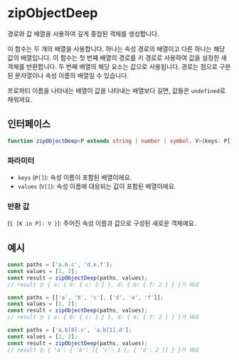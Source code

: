# zipObjectDeep

경로와 값 배열을 사용하여 깊게 중첩된 객체를 생성합니다.

이 함수는 두 개의 배열을 사용합니다. 하나는 속성 경로의 배열이고 다른 하나는 해당 값의 배열입니다. 이 함수는 첫 번째 배열의 경로를 키 경로로 사용하여 값을 설정한 새 객체를 반환합니다. 두 번째 배열의 해당 요소는 값으로 사용됩니다. 경로는 점으로 구분된 문자열이나 속성 이름의 배열일 수 있습니다.

프로퍼티 이름을 나타내는 배열이 값을 나타내는 배열보다 길면, 값들은 `undefined`로 채워져요.

## 인터페이스

```typescript
function zipObjectDeep<P extends string | number | symbol, V>(keys: P[], values: V[]): { [K in P]: V };
```

### 파라미터

- `keys` (`P[]`): 속성 이름이 포함된 배열이에요.
- `values` (`V[]`): 속성 이름에 대응되는 값이 포함된 배열이에요.

### 반환 값

(`{ [K in P]: V }`): 주어진 속성 이름과 값으로 구성된 새로운 객체예요.

## 예시

```typescript
const paths = ['a.b.c', 'd.e.f'];
const values = [1, 2];
const result = zipObjectDeep(paths, values);
// result 는 { a: { b: { c: 1 } }, d: { e: { f: 2 } } }가 돼요

const paths = [['a', 'b', 'c'], ['d', 'e', 'f']];
const values = [1, 2];
const result = zipObjectDeep(paths, values);
// result 는 { a: { b: { c: 1 } }, d: { e: { f: 2 } } }가 돼요

const paths = ['a.b[0].c', 'a.b[1].d'];
const values = [1, 2];
const result = zipObjectDeep(paths, values);
// result 는 { 'a': { 'b': [{ 'c': 1 }, { 'd': 2 }] } }가 돼요
```
